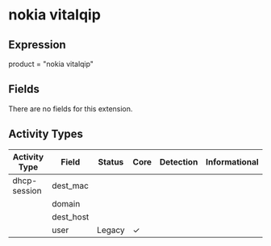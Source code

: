 nokia vitalqip
==============

Expression
----------

product = "nokia vitalqip"

Fields
------

There are no fields for this extension.

Activity Types
--------------

| Activity Type | Field     | Status | Core     | Detection | Informational |
| ------------- | --------- | ------ | -------- | --------- | ------------- |
| dhcp-session  | dest_mac  |        |          |           |               |
|               | domain    |        |          |           |               |
|               | dest_host |        |          |           |               |
|               | user      | Legacy | &#10003; |           |               |


